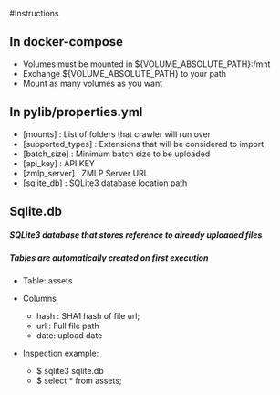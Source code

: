 #Instructions
## In docker-compose
* Volumes must be mounted in ${VOLUME_ABSOLUTE_PATH}:/mnt
* Exchange ${VOLUME_ABSOLUTE_PATH} to your path
* Mount as many volumes as you want

## In pylib/properties.yml
* [mounts] : List of folders that crawler will run over
* [supported_types] : Extensions that will be considered to import
* [batch_size] : Minimum batch size to be uploaded
* [api_key] : API KEY
* [zmlp_server] : ZMLP Server URL
* [sqlite_db] : SQLite3 database location path

## Sqlite.db
##### SQLite3 database that stores reference to already uploaded files
##### Tables are automatically created on first execution
* Table: assets
* Columns
    * hash : SHA1 hash of file url;
    * url : Full file path
    * date: upload date
    
 
* Inspection example:
    * $ sqlite3 sqlite.db
    * $ select * from assets;

